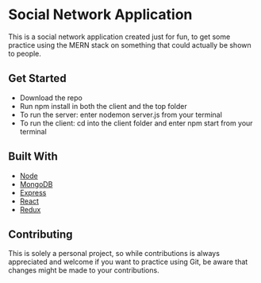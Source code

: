 # Social Network Application

This is a social network application created just for fun, to get some practice using the MERN stack on something that could actually be shown to people.


## Get Started

 * Download the repo
 * Run npm install in both the client and the top folder
 * To run the server: enter nodemon server.js from your terminal
 * To run the client: cd into the client folder and enter npm start from your terminal


## Built With

* [Node](https://nodejs.org/en/)
* [MongoDB](https://www.mongodb.com/)
* [Express](https://expressjs.com/)
* [React](https://reactjs.org/)
* [Redux](https://redux.js.org/)

## Contributing

This is solely a personal project, so while contributions is always appreciated and welcome if you want to practice using Git, be aware that changes might be made to your contributions.


